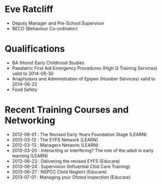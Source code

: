 # Eve Ratcliff #

* Deputy Manager and Pre-School Supervisor
* BECO (Behaviour Co-ordinator)

# Qualifications #

* BA (Hons) Early Childhood Studies
* Paediatric First Aid Emergency Procedures (High Q Training Services) valid to 2014-06-30
* Anaphylaxis and Administration of Epipen (Humber Services) valid to 2014-06-22
* Food Safety

# Recent Training Courses and Networking #

* 2012-06-01 : The Revised Early Years Foundation Stage (LEARN)
* 2013-03-12 : The EYFS Network (LEARN)
* 2012-03-13 : Managers Network (LEARN)
* 2013-03-20 : Interacting or Interfering? The role of the adult in early learning (LEARN)
* 2013-06-23 : Delivering the revised EYFS (Educare)
* 2013-06-24 : Supervision (Influential Chid Care Training)
* 2013-06-27 : NSPCC Child Neglect (Educare)
* 2013-07-01 : Managing your Ofsted Inspection (Educare)

